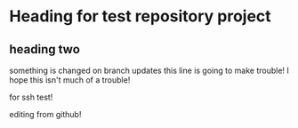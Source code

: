 # Heading for test repository project

## heading two

something is changed on branch updates
this line is going to make trouble!
I hope this isn't much of a trouble!


for ssh test!

editing from github!
